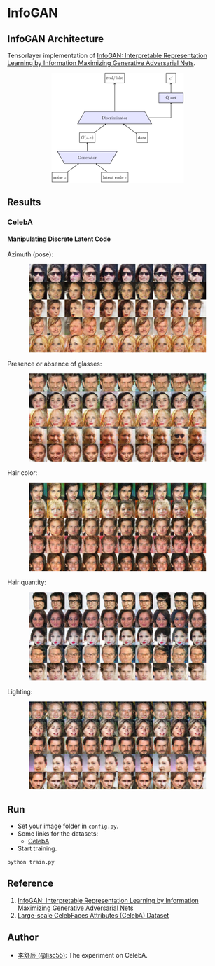 # InfoGAN
## InfoGAN Architecture 

Tensorlayer implementation of [InfoGAN: Interpretable Representation Learning by Information Maximizing Generative Adversarial Nets](https://arxiv.org/abs/1606.03657).

<div align="center">
	<img src='img/architecture.svg' width="60%" height="50%">
</div>

## Results

### CelebA

#### Manipulating Discrete Latent Code

Azimuth (pose):

<div align="center">
	<img src='./CelebA-lishuchen/samples/Azimuth.png' width="80%" height="50%">
</div>

Presence or absence of glasses:

<div align="center">
	<img src='./CelebA-lishuchen/samples/Glasses.png' width="80%" height="50%">
</div>

Hair color:

<div align="center">
	<img src='./CelebA-lishuchen/samples/Hair_color.png' width="80%" height="50%">
</div>

Hair quantity:

<div align="center">
	<img src='./CelebA-lishuchen/samples/Hair_quantity.png' width="80%" height="50%">
</div>

Lighting:

<div align="center">
	<img src='./CelebA-lishuchen/samples/Lighting.png' width="80%" height="50%">
</div>

## Run

+ Set your image folder in `config.py`.
+ Some links for the datasets:
	+ [CelebA](https://drive.google.com/drive/folders/0B7EVK8r0v71pWEZsZE9oNnFzTm8)
+ Start training.

```
python train.py
```

## Reference

1. [InfoGAN: Interpretable Representation Learning by Information Maximizing Generative Adversarial Nets](https://arxiv.org/abs/1606.03657)
2. [Large-scale CelebFaces Attributes (CelebA) Dataset](http://mmlab.ie.cuhk.edu.hk/projects/CelebA.html)

## Author

+ [李舒辰 (@lisc55)](https://github.com/lisc55): The experiment on CelebA.

